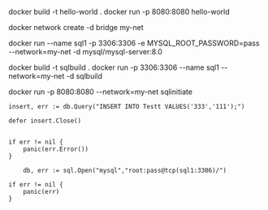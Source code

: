docker build -t hello-world .
docker run -p 8080:8080 hello-world

docker network create -d bridge my-net

docker run --name sql1 -p 3306:3306 -e MYSQL_ROOT_PASSWORD=pass --network=my-net -d mysql/mysql-server:8.0

docker build -t sqlbuild .
docker run -p 3306:3306 --name sql1 --network=my-net -d sqlbuild

docker run -p 8080:8080 --network=my-net sqlinitiate

	insert, err := db.Query("INSERT INTO Testt VALUES('333','111');")

	defer insert.Close()


	if err != nil {
		panic(err.Error())
	}

    	db, err := sql.Open("mysql","root:pass@tcp(sql1:3306)/")

	if err != nil {
		panic(err)
	}